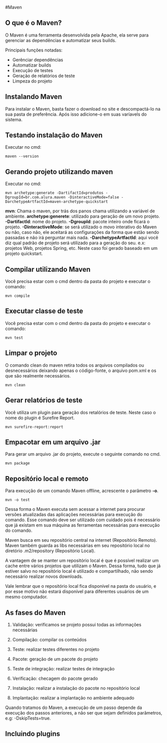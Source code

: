 #Maven

## O que é o Maven?

O Maven é uma ferramenta desenvolvida pela Apache, ela serve para gerenciar as dependências e automatizar seus builds.

Principais funções notadas:
- Gerênciar dependências
- Automatizar builds
- Execução de testes
- Geração de relatórios de teste
- Limpeza do projeto

## Instalando Maven

Para instalar o Maven, basta fazer o download no site e descompactá-lo na sua pasta de preferência.
Após isso adicione-o em suas varíavels do sistema.

## Testando instalação do Maven

Executar no cmd:

```
maven --version
```

## Gerando projeto utilizando maven

Executar no cmd:

```
mvn archetype:generate -DartifactId=produtos -DgroupId=br.com.alura.maven -DinteractiveMode=false -DarchetypeArtfactId=maven-archetype-quickstart
```

**mvn**: Chama o maven, por trás dos panos chama utilizando a variável de ambiente.
**archetype:generete**: utilizado para geração de um novo projeto.
**-DartifactId**: nome do projeto.
**-DgroupId**: pacote inteiro onde ficará o projeto.
**-DinteractiveMode**: se será utilizado o movo interativo do Maven ou não, caso não, ele aceitará as configurações da forma que estão sendo passadas e não irá perguntar mais nada.
**-DarchetypeArtfactId**: aqui você diz qual padrão de projeto será utilizado para a geração do seu. e.x: projetos Web, projetos Spring, etc.
Neste caso foi gerado baseado em um projeto quickstart.

## Compilar utilizando Maven

Você precisa estar com o cmd dentro da pasta do projeto e executar o comando:

```
mvn compile
```

## Executar classe de teste

Você precisa estar com o cmd dentro da pasta do projeto e executar o comando:

```
mvn test
```

## Limpar o projeto

O comando clean do maven retira todos os arquivos compilados ou desnecessários deixando apenas o código-fonte, o arquivo pom.xml e os que são realmente necessários.

```
mvn clean
```

## Gerar relatórios de teste

Você utiliza um plugin para geração dos retalórios de teste. Neste caso o nome do plugin é Surefire Report.

```
mvn surefire-report:report
```

## Empacotar em um arquivo .jar

Para gerar um arquivo .jar do projeto, execute o seguinte comando no cmd.

```
mvn package
```

## Repositório local e remoto

Para execução de um comando Maven offline, acrescente o parâmetro **-o**.

```
mvn -o test
```

Dessa forma o Maven executa sem acessar a internet para procurar versões atualizadas das aplicações necessárias para execução do comando. Esse comando deve ser utilizado com cuidado pois é necessário que já existam em sua máquina as ferramentas necessárias para execução do comando.

Maven busca em seu repositório central na internet (Repositório Remoto).
Maven também guarda as libs necessárias em seu repositório local no diretório .m2/repository (Repositório Local).

A vantagem de se manter um repositório local é que é possível realizar um cache entre vários projetos que utilizam o Maven. Dessa forma, tudo que já estiver salvo no repositório local é utilizado e compartilhado, não sendo necessário realizar novos downloads.

Vale lembrar que o repositório local fica disponível na pasta do usuário, e por esse motivo não estará disponível para diferentes usuários de um mesmo computador.

## As fases do Maven

1. Validação: verificamos se projeto possui todas as informações necessárias

2. Compilação: compilar os conteúdos

3. Teste: realizar testes diferentes no projeto

4. Pacote: geração de um pacote do projeto

5. Teste de integração: realizar testes de integração

6. Verificação: checagem do pacote gerado

7. Instalação: realizar a instalação do pacote no repositório local

8. Implantação: realizar a implantação no ambiente adequado

Quando tratamos do Maven, a execução de um passo depende da execução dos passos anteriores, a não ser que sejam definidos parâmetros, e.g: -DskipTests=true.

## Incluindo plugins
